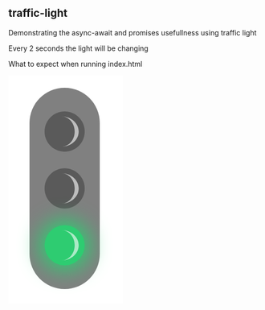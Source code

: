 ## traffic-light

Demonstrating the async-await and promises usefullness using traffic light

Every 2 seconds the light will be changing

What to expect when running index.html

<img src="./screenshot.png">
